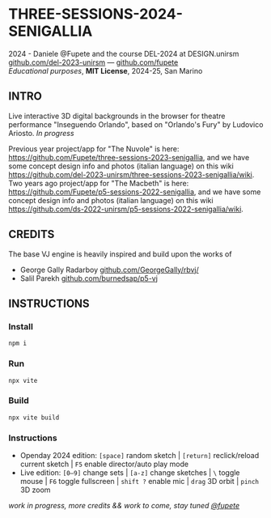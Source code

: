 # THREE-SESSIONS-2024-SENIGALLIA
2024 - Daniele @Fupete and the course DEL-2024 at DESIGN.unirsm  
[github.com/del-2023-unirsm](https://github.com/del-2024-unirsm) — [github.com/fupete](https://github.com/fupete)  
_Educational purposes_, __MIT License__, 2024-25, San Marino  

## INTRO
Live interactive 3D digital backgrounds in the browser for theatre performance "Inseguendo Orlando", based on "Orlando's Fury" by Ludovico Ariosto. _In progress_

Previous year project/app for "The Nuvole" is here: https://github.com/Fupete/three-sessions-2023-senigallia, and we have some concept design info and photos (italian language) on this wiki https://github.com/del-2023-unirsm/three-sessions-2023-senigallia/wiki.
Two years ago project/app for "The Macbeth" is here: https://github.com/Fupete/p5-sessions-2022-senigallia, and we have some concept design info and photos (italian language) on this wiki https://github.com/ds-2022-unirsm/p5-sessions-2022-senigallia/wiki.

##  CREDITS
The base VJ engine is heavily inspired and build upon the works of 
- George Gally Radarboy [github.com/GeorgeGally/rbvj/](https://github.com/GeorgeGally/rbvj/)
- Salil Parekh [github.com/burnedsap/p5-vj](https://github.com/burnedsap/p5-vj)

## INSTRUCTIONS

### Install
```
npm i
```
### Run
```
npx vite
```
### Build
```
npx vite build
```
### Instructions
- Openday 2024 edition: `[space]` random sketch | `[return]` reclick/reload current sketch | `F5` enable director/auto play mode
- Live edition: `[0–9]` change sets | `[a-z]` change sketches | `\` toggle mouse | `F6` toggle fullscreen | `shift ?` enable mic | `drag` 3D orbit | `pinch` 3D zoom

_work in progress, more credits && work to come, stay tuned [@fupete](https://twitter.com/fupete)_

